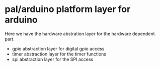 # pal/arduino platform layer for arduino

Here we have the hardware abstration layer for the hardware dependent part.

* gpio abstraction layer for digital gpio access
* timer abstraction layer for the timer functions
* spi abstraction layer for the SPI access